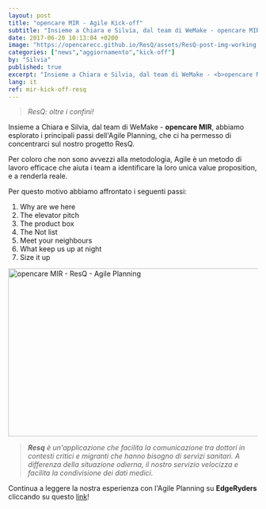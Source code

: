 ```yaml
---
layout: post
title: "opencare MIR - Agile Kick-off"
subtitle: "Insieme a Chiara e Silvia, dal team di WeMake - opencare MIR, abbiamo esplorato i principali passi dell'Agile Planning."
date: 2017-06-20 10:13:04 +0200
image: "https://opencarecc.github.io/ResQ/assets/ResQ-post-img-working.jpg"
categories: ["news","aggiornamento","kick-off"]
by: "Silvia"
published: true
excerpt: "Insieme a Chiara e Silvia, dal team di WeMake - <b>opencare MIR</b>, abbiamo esplorato i principali passi dell'Agile Planning."
lang: it
ref: mir-kick-off-resq
---
```


<blockquote><i>ResQ: oltre i confini!</i></blockquote>

Insieme a Chiara e Silvia, dal team di WeMake - <b>opencare MIR</b>, abbiamo esplorato i principali passi dell'Agile Planning, che ci ha permesso di concentrarci sul nostro progetto ResQ.

Per coloro che non sono avvezzi alla metodologia, Agile è un metodo di lavoro efficace che aiuta i team a identificare la loro unica value proposition, e a renderla reale.

Per questo motivo abbiamo affrontato i seguenti passi:

1. Why are we here
2. The elevator pitch
3. The product box
4. The Not list
5. Meet your neighbours
6. What keep us up at night
7. Size it up

<a data-flickr-embed="true"  href="https://www.flickr.com/photos/wemake_cc/albums/72157684341748972" title="opencare MIR - ResQ - Agile Planning"><img src="https://farm5.staticflickr.com/4431/35899552123_346d2e7d86_z.jpg" width="602" height="339" alt="opencare MIR - ResQ - Agile Planning"></a><script async src="//embedr.flickr.com/assets/client-code.js" charset="utf-8"></script>

<blockquote><i><b>Resq</b> è un'applicazione che facilita la comunicazione tra dottori in contesti critici e migranti che hanno bisogno di servizi sanitari. A differenza della situazione odierna, il nostro servizio velocizza e facilita la condivisione dei dati medici.</i></blockquote>

Continua a leggere la nostra esperienza con l'Agile Planning su <b>EdgeRyders</b> cliccando su questo [link](https://edgeryders.eu/t/resq-agile-kick-off-at-wemake/547)!
